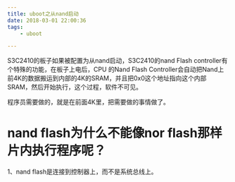 ```yaml
---
title: uboot之从nand启动
date: 2018-03-01 22:00:36
tags:
	- uboot

---
```




S3C2410的板子如果被配置为从nand启动，S3C2410的nand Flash controller有个特殊的功能，在板子上电后，CPU 的Nand Flash Controller会自动把Nand上前4K的数据搬运到内部的4K的SRAM，并且把0x0这个地址指向这个内部SRAM，然后开始执行，这个过程，软件不可见。

程序员需要做的，就是在前面4K里，把需要做的事情做了。



# nand flash为什么不能像nor flash那样片内执行程序呢？

1、nand flash是连接到控制器上，而不是系统总线上。

